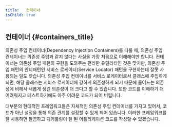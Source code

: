 ```yaml
---
title:   컨테이너
isChild: true
---
```


## 컨테이너 {#containers_title}

의존성 주입 컨테이너(Dependency Injection Containers)를 다룰 때, 의존성 주입 컨테이너는 
의존성 주입과 같지 않다는 사실을 가장 처음으로 이해해야만 합니다. 컨테이너는 의존성 주입 패턴의 
구현을 도와주는 편리한 유틸리티인 것은 맞지만, 의존성 주입 패턴의 안티패턴인 
서비스 로케이터(Service Locator) 패턴을 구현하는데 잘못 사용되는 일도 잦습니다.
의존성 주입 컨테이너를 서비스 로케이터로서 클래스에 주입하게 되면,
해당 클래스는 서비스 로케이터에 강하게 의존성하게 되기 때문에 줄어드는 의존성에 비해서 
새롭게 생긴 의존성이 더 크다고 할 수 있습니다. 또한 코드를 이해하기 더 어려워지고
테스트하기에도 아주 어려운 코드가 되어 버립니다.

대부분의 현대적인 프레임워크들은 자체적인 의존성 주입 컨테이너를 가지고 있어서, 코드가 아닌 설정을 통해
의존 관계를 설정할 수 있게 되어 있습니다. 이러한 프레임워크를 잘 사용하면 깔끔하고 디커플링이 잘 된
어플리케이션 코드를 작성할 수 있겠습니다.
